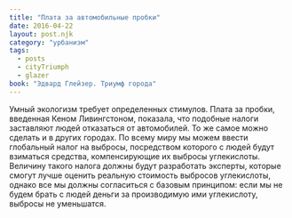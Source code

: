 ```yaml
---
title: "Плата за автомобильные пробки"
date: 2016-04-22
layout: post.njk
category: "урбанизм"
tags:
  - posts
  - cityTriumph
  - glazer
book: "Эдвард Глейзер. Триумф города"
---
```


Умный экологизм требует определенных стимулов. Плата за пробки, введенная Кеном Ливингстоном, показала, что подобные налоги заставляют людей отказаться от автомобилей. То же самое можно сделать и в других городах. По всему миру мы можем ввести глобальный налог на выбросы, посредством которого с людей будут взиматься средства, компенсирующие их выбросы углекислоты. Величину такого налога должны будут разработать эксперты, которые смогут лучше оценить реальную стоимость выбросов углекислоты, однако все мы должны согласиться с базовым принципом: если мы не будем брать с людей деньги за производимую ими углекислоту, выбросы не уменьшатся.
